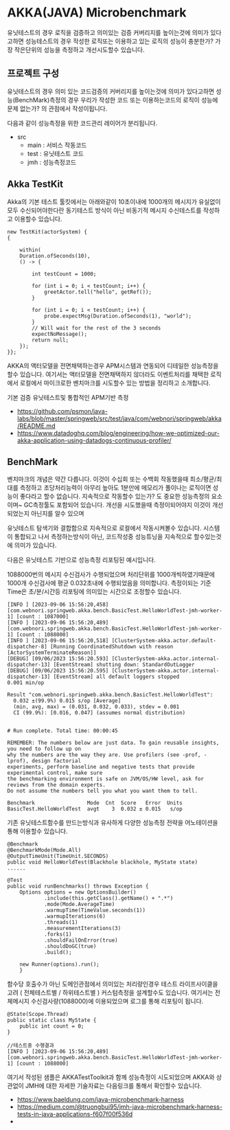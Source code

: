 # AKKA(JAVA) Microbenchmark
 
유닛테스트의 경우 로직을 검증하고 의미있는 검증 커버리지를 높이는것에 의미가 있다고하면
성능테스트의 경우 작성한 로직또는 이용하고 있는 로직의 성능이 충분한가? 가장 작은단위의 성능을 측정하고 개선시도할수 있습니다.


## 프로젝트 구성

유닛테스트의 경우 의미 있는 코드검증의 커버리지를 높이는것에 의미가 있다고하면
성능(BenchMark)측정의 경우 우리가 작성한 코드 또는 이용하는코드의 로직이 성능에 문제 없는가? 의 관점에서 작성이됩니다.

다음과 같이 성능측정을 위한 코드관리 레이어가 분리됩니다.

- src
  - main : 서비스 작동코드 
  - test : 유닛테스트 코드
  - jmh : 성능측정코드

## Akka TestKit

Akka의 기본 테스트 툴킷에서는 아래와같이  10초이내에 1000개의 메시지가 유실없이 모두 수신되어야한다란 
동기테스트 방식이 아닌 비동기적 메시지 수신테스트를 작성하고 이용할수 있습니다.

```
new TestKit(actorSystem) {
{
    
    within(
    Duration.ofSeconds(10),
    () -> {

        int testCount = 1000;

        for (int i = 0; i < testCount; i++) {
            greetActor.tell("hello", getRef());
        }

        for (int i = 0; i < testCount; i++) {            
            probe.expectMsg(Duration.ofSeconds(1), "world");
        }        
        // Will wait for the rest of the 3 seconds
        expectNoMessage();
        return null;
    });
}};
```

AKKA의 액터모델을 전면채택하는경우 APM시스템과 연동되어 디테일한 성능측정을 할수 있습니다.
여기서는 액터모델을 전면채택하지 않더라도 이벤트처리를 채택한 로직에서
로컬에서 마이크로한 벤치마크를 시도할수 있는 방법을 정리하고 소개합니다. 

기본 검증 유닛테스트및 통합적인 APM기반 측정
- https://github.com/psmon/java-labs/blob/master/springweb/src/test/java/com/webnori/springweb/akka/README.md
- https://www.datadoghq.com/blog/engineering/how-we-optimized-our-akka-application-using-datadogs-continuous-profiler/

## BenchMark

벤치마크의 개념은 약간 다릅니다. 이것이 수십회 또는 수백회 작동했을때 최소/평균/최대를 측정하고
초당처리능력이 아무리 높아도 1분만에 메모리가 풀이나는 로직이면 성능이 좋다라고 할수 없습니다.
지속적으로 작동할수 있는가? 도 중요한 성능측정의 요소이며~ GC측정툴도 포함되어 있습니다.
개선을 시도했을때 측정이되어야지 이것이 개선되었는지 아닌지를 알수 있으며

유닛테스트 탐색기와 결합함으로 지속적으로 로컬에서 작동시켜볼수 있습니다.
시스템이 통합되고 나서 측정하는방식이 아닌, 코드작성중 성능튜닝을 지속적으로 할수있는것에 의미가 있습니다.

다음은 유닛테스트 기반으로 성능측정 리포팅된 예시입니다. 

1088000번의 메시지 수신검사가 수행되었으며
처리단위를 1000개씩하였기때문에  1000개 수신검사에 평균 0.032초내에 수행되었음을 의미합니다.
측정이되는 기준 Time은 초/분/시간등 리포팅에 의미있는 시간으로 조정할수 있습니다.

```
[INFO ] [2023-09-06 15:56:20,458] [com.webnori.springweb.akka.bench.BasicTest.HelloWorldTest-jmh-worker-1] [count : 1087000]
[INFO ] [2023-09-06 15:56:20,489] [com.webnori.springweb.akka.bench.BasicTest.HelloWorldTest-jmh-worker-1] [count : 1088000]
[INFO ] [2023-09-06 15:56:20,518] [ClusterSystem-akka.actor.default-dispatcher-8] [Running CoordinatedShutdown with reason [ActorSystemTerminateReason]]
[DEBUG] [09/06/2023 15:56:20.593] [ClusterSystem-akka.actor.internal-dispatcher-13] [EventStream] shutting down: StandardOutLogger
[DEBUG] [09/06/2023 15:56:20.595] [ClusterSystem-akka.actor.internal-dispatcher-13] [EventStream] all default loggers stopped
0.001 min/op

Result "com.webnori.springweb.akka.bench.BasicTest.HelloWorldTest":
  0.032 ±(99.9%) 0.015 s/op [Average]
  (min, avg, max) = (0.031, 0.032, 0.033), stdev = 0.001
  CI (99.9%): [0.016, 0.047] (assumes normal distribution)


# Run complete. Total time: 00:00:45

REMEMBER: The numbers below are just data. To gain reusable insights, you need to follow up on
why the numbers are the way they are. Use profilers (see -prof, -lprof), design factorial
experiments, perform baseline and negative tests that provide experimental control, make sure
the benchmarking environment is safe on JVM/OS/HW level, ask for reviews from the domain experts.
Do not assume the numbers tell you what you want them to tell.

Benchmark                 Mode  Cnt  Score   Error  Units
BasicTest.HelloWorldTest  avgt    3  0.032 ± 0.015   s/op
```


기존 유닛테스트함수를 만드는방식과 유사하게
다양한 성능측정 전략을 어노테이션을 통해 이용할수 있습니다.
```
@Benchmark
@BenchmarkMode(Mode.All)
@OutputTimeUnit(TimeUnit.SECONDS)
public void HelloWorldTest(Blackhole blackhole, MyState state) 
......

@Test
public void runBenchmarks() throws Exception {
    Options options = new OptionsBuilder()
            .include(this.getClass().getName() + ".*")
            .mode(Mode.AverageTime)
            .warmupTime(TimeValue.seconds(1))
            .warmupIterations(6)
            .threads(1)
            .measurementIterations(3)
            .forks(1)
            .shouldFailOnError(true)
            .shouldDoGC(true)
            .build();

    new Runner(options).run();
    }
```

함수당 호출수가 아닌 도메인관점에서 의미있는 처리량인경우 
테스트 라이프사이클을 고려 ( 전체테스트별 / 하위테스트별 ) 커스텀측정을 설계할수도 있습니다.
여기서는 전체메시지 수신검사량(1088000)에 이용되었으며 로그를 통해 리포팅이 됩니다.
```
@State(Scope.Thread)
public static class MyState {
    public int count = 0;
}

//테스트중 수행결과
[INFO ] [2023-09-06 15:56:20,489] [com.webnori.springweb.akka.bench.BasicTest.HelloWorldTest-jmh-worker-1] [count : 1088000]
```


여기서 작성된 샘플은 AKKATestToolkit과 함께 성능측정이 시도되었으며
AKKA와 상관없이 JMH에 대한 자세한 기술자료는  다음링크를 통해서 확인할수 있습니다.

- https://www.baeldung.com/java-microbenchmark-harness
- https://medium.com/@truongbui95/jmh-java-microbenchmark-harness-tests-in-java-applications-f607f00f536d
- 